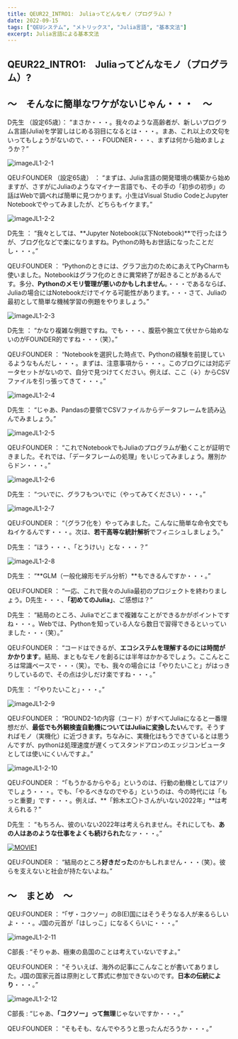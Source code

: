 ```yaml
---
title: QEUR22_INTRO1:　Juliaってどんなモノ（プログラム）?
date: 2022-09-15
tags: ["QEUシステム", "メトリックス", "Julia言語", "基本文法"]
excerpt: Julia言語による基本文法
---
```


## QEUR22_INTRO1:　Juliaってどんなモノ（プログラム）?

## ～　そんなに簡単なワケがないじゃん・・・　～

D先生 （設定65歳）： “まさか・・・。我々のような高齢者が、新しいプログラム言語(Julia)を学習しはじめる羽目になるとは・・・。まあ、これ以上の文句をいってもしょうがないので、・・・FOUDNER・・・、まずは何から始めましょうか？”

![imageJL1-2-1](https://introJL1973.github.io/images/imageJL1-2-1.jpg)

QEU:FOUNDER （設定65歳） ： “まずは、Julia言語の開発環境の構築から始めますが、さすがにJuliaのようなマイナー言語でも、その手の「初歩の初歩」の話はWebで調べれば簡単に見つかります。小生はVisual Studio CodeとJupyter Notebookでやってみましたが、どちらもイケます。”

![imageJL1-2-2](https://introJL1973.github.io/images/imageJL1-2-2.jpg)

D先生 ： “我々としては、**Jupyter Notebook(以下Notebook)**で行ったほうが、ブログ化などで楽になりますね。Pythonの時もお世話になったことだし・・・。”

QEU:FOUNDER ： “Pythonのときには、グラフ出力のためにあえてPyCharmも使いました。Notebookはグラフ化のときに異常終了が起きることがあるんです。多分、**Pythonのメモリ管理が悪いのかもしれません**。・・・であるならば、Juliaの場合にはNotebookだけでイケる可能性があります。・・・さて、Juliaの最初として簡単な機械学習の例題をやりましょう。”

![imageJL1-2-3](https://introJL1973.github.io/images/imageJL1-2-3.jpg)

D先生 ： “かなり複雑な例題ですね。でも・・・、腹筋や腕立て伏せから始めないのがFOUNDER的ですね・・・（笑）。”

QEU:FOUNDER ： “Notebookを選択した時点で、Pythonの経験を前提しているようなもんだし・・・。まずは、注意事項から・・・。このブログには対応データセットがないので、自分で見つけてください。例えば、ここ（↓）からCSVファイルを引っ張ってきて・・・。”

![imageJL1-2-4](https://introJL1973.github.io/images/imageJL1-2-4.jpg)

D先生 ： “じゃあ、Pandasの要領でCSVファイルからデータフレームを読み込んでみましょう。”

![imageJL1-2-5](https://introJL1973.github.io/images/imageJL1-2-5.jpg)

QEU:FOUNDER ： “これでNotebookでもJuliaのプログラムが動くことが証明できました。それでは、「データフレームの処理」をいじってみましょう。層別からドン・・・。”

![imageJL1-2-6](https://introJL1973.github.io/images/imageJL1-2-6.jpg)

D先生 ： “ついでに、グラフもついでに（やってみてください）・・・。”

![imageJL1-2-7](https://introJL1973.github.io/images/imageJL1-2-7.jpg)

QEU:FOUNDER ： “（グラフ化を）やってみました。こんなに簡単な命令文でもねイケるんです・・・。次は、**若干高等な統計解析**でフィニシュしましょう。”

D先生 ： “ほう・・・、「とうけい」とな・・・？”

![imageJL1-2-8](https://introJL1973.github.io/images/imageJL1-2-8.jpg)

D先生 ： “**GLM（一般化線形モデル分析）**もできるんですか・・・。”

QEU:FOUNDER ： “一応、これで我々のJulia最初のプロジェクトを終わりましょう。D先生・・・、**「初めてのJulia」**、ご感想は？”

D先生 ： “結局のところ、Juliaでどこまで複雑なことができるかがポイントですね・・・。Webでは、Pythonを知っている人なら数日で習得できるといっていました・・・（笑）。”

QEU:FOUNDER ： “コードはできるが、**エコシステムを理解するのには時間がかかります**。結局、まともなモノを創るには半年はかかるでしょう。ここんところは常識ベースで・・・（笑）。でも、我々の場合には「やりたいこと」がはっきりしているので、その点は少しだけ楽ですね・・・。”

D先生 ： “「やりたいこと」・・・。”

![imageJL1-2-9](https://introJL1973.github.io/images/imageJL1-2-9.jpg)

QEU:FOUNDER ： “ROUND2-1の内容（コード）がすべてJuliaになると一番理想だが、**最低でも外観検査自動機についてはJuliaに変換したい**んです。そうすればモノ（実機化）に近づきます。ちなみに、実機化はもうできているとは思うんですが、pythonは処理速度が遅くってスタンドアロンのエッジコンピュータとしては使いにくいんですよ。”

![imageJL1-2-10](https://introJL1973.github.io/images/imageJL1-2-10.jpg)

QEU:FOUNDER ： “「もうかるからやる」というのは、行動の動機としてはアリでしょう・・・。でも、「やるべきなのでやる」というのは、今の時代には「もっと重要」です・・・。例えば、**「鈴木エ〇トさんがいない2022年」**は考えられる？”

D先生 ： “もちろん、彼のいない2022年は考えられません。それにしても、**あの人はあのような仕事をよくも続けられた**なァ・・・。”

[![MOVIE1](http://img.youtube.com/vi/lq6PjksHndQ/0.jpg)](http://www.youtube.com/watch?v=lq6PjksHndQ "時代の変化に気付け！嫌な仕事をやるデメリットが増えて楽しい仕事をやるメリットはどんどん増えている！安冨歩東大教授。一月万冊")

QEU:FOUNDER ： “結局のところ**好きだった**のかもしれません・・・（笑）。彼らを支えないと社会が持たないよね。”


## ～　まとめ　～

QEU:FOUNDER ： “「ザ・コクソー」のB(E)国にはそうそうなる人が来るらしいよ・・・。J国の元首が「はしっこ」になるくらいに・・・。”

![imageJL1-2-11](https://introJL1973.github.io/images/imageJL1-2-11.jpg)

C部長 : “そりゃあ、極東の島国のことは考えていないですよ。”

QEU:FOUNDER ： “そういえば、海外の記事にこんなことが書いてありました。J国の国家元首は原則として葬式に参加できないのです。**日本の伝統により**・・・。”

![imageJL1-2-12](https://introJL1973.github.io/images/imageJL1-2-12.jpg)

C部長 : “じゃあ、**「コクソー」って無理**じゃないですか・・・。”

QEU:FOUNDER ： “そもそも、なんでやろうと思ったんだろうか・・・。”
